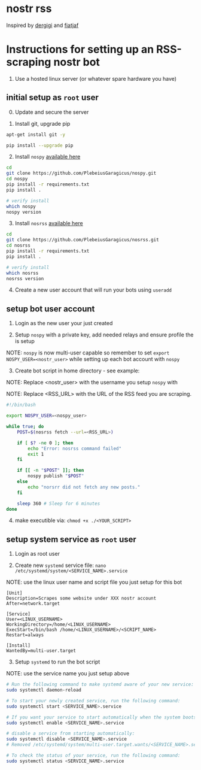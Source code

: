 # nostr rss

Inspired by [dergigi](https://dergigi.com/2023/01/19/how-to-build-a-nostr-gm-bot/) and [fiatjaf](https://github.com/fiatjaf/noscl)


# Instructions for setting up an RSS-scraping nostr bot

1. Use a hosted linux server (or whatever spare hardware you have)

## initial setup as `root` user

0. Update and secure the server

1. Install git, upgrade pip

```sh
apt-get install git -y

pip install --upgrade pip
```

2. Install `nospy` [available here](https://github.com/plebeiusGaragicus/nospy)

```sh
cd
git clone https://github.com/PlebeiusGaragicus/nospy.git
cd nospy
pip install -r requirements.txt
pip install .

# verify install
which nospy
nospy version
```

3. Install `nosrss` [available here](https://github.com/plebeiusGaragicus/nosrss)

```sh
cd
git clone https://github.com/PlebeiusGaragicus/nosrss.git
cd nosrss
pip install -r requirements.txt
pip install .

# verify install
which nosrss
nosrss version
```

4. Create a new user account that will run your bots using `useradd`

## setup bot user account

1. Login as the new user your just created

2. Setup `nospy` with a private key, add needed relays and ensure profile the is setup

NOTE: `nospy` is now multi-user capable so remember to set `export NOSPY_USER=<nostr_user>` while setting up each bot account with `nospy`

3. Create bot script in home directory - see example:

NOTE: Replace <nostr_user> with the username you setup `nospy` with

NOTE: Replace <RSS_URL> with the URL of the RSS feed you are scraping.

```sh
#!/bin/bash

export NOSPY_USER=<nospy_user>

while true; do
    POST=$(nosrss fetch --url=<RSS_URL>)

    if [ $? -ne 0 ]; then
        echo "Error: nosrss command failed"
        exit 1
    fi

    if [[ -n "$POST" ]]; then
        nospy publish "$POST"
    else
        echo "norsrr did not fetch any new posts."
    fi

    sleep 360 # Sleep for 6 minutes
done
```

4. make executible via: `chmod +x ./<YOUR_SCRIPT>`

## setup system service as `root` user

1. Login as root user

2. Create new `systemd` service file: `nano /etc/systemd/system/<SERVICE_NAME>.service`

NOTE: use the linux user name and script file you just setup for this bot

```
[Unit]
Description=Scrapes some website under XXX nostr account
After=network.target

[Service]
User=<LINUX_USERNAME>
WorkingDirectory=/home/<LINUX_USERNAME>
ExecStart=/bin/bash /home/<LINUX_USERNAME>/<SCRIPT_NAME>
Restart=always

[Install]
WantedBy=multi-user.target
```

3. Setup `systemd` to run the bot script

NOTE: use the service name you just setup above

```sh
# Run the following command to make systemd aware of your new service:
sudo systemctl daemon-reload

# To start your newly created service, run the following command:
sudo systemctl start <SERVICE_NAME>.service

# If you want your service to start automatically when the system boots, run the following command:
sudo systemctl enable <SERVICE_NAME>.service

# disable a service from starting automatically:
sudo systemctl disable <SERVICE_NAME>.service
# Removed /etc/systemd/system/multi-user.target.wants/<SERVICE_NAME>.service

# To check the status of your service, run the following command:
sudo systemctl status <SERVICE_NAME>.service
```
